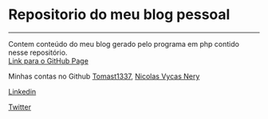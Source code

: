 # Repositorio do meu blog pessoal

---
Contem conteúdo do meu blog gerado pelo programa em php contido nesse repositório.  
[Link para o GitHub Page](https://nicolasvycas.github.io "Vale a pena conferir")
  
Minhas contas no Github [Tomast1337](https://github.com/tomast1337 "Tenho a mais tempo e por isso tem mais coisa aqui"), [Nicolas Vycas Nery](https://github.com/NicolasVycas "So usei praticamente para esse blog")  

[Linkedin](https://www.linkedin.com/in/nicolas-vycas-nery/)  

[Twitter](https://twitter.com/NicolasVycas)

